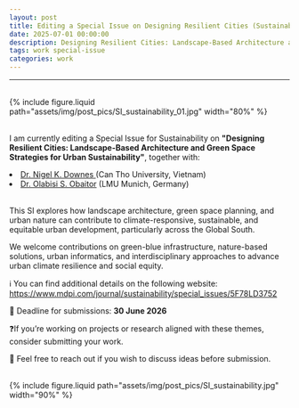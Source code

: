 ```yaml
---
layout: post
title: Editing a Special Issue on Designing Resilient Cities (Sustainability, MDPI)
date: 2025-07-01 00:00:00
description: Designing Resilient Cities: Landscape-Based Architecture and Green Space Strategies for Urban Sustainability
tags: work special-issue
categories: work
---
```


<hr>
<br>

<div class="col-sm mt-3 mt-md-0">
    {% include figure.liquid path="assets/img/post_pics/SI_sustainability_01.jpg" width="80%" %}
</div>

<br>


I am currently editing a Special Issue for Sustainability on <b>"Designing Resilient Cities: Landscape-Based Architecture and Green Space Strategies for Urban Sustainability"</b>, together with: <br>

<li><a href="https://scholar.google.com/citations?user=cNYcVQ0AAAAJ&hl=en">Dr. Nigel K. Downes </a> (Can Tho University, Vietnam)</li> 

<li><a href="https://www.geo.lmu.de/geographie/de/personen/kontaktseite/olabisi-obaitor-4e3afe23.html">Dr. Olabisi S. Obaitor</a> (LMU Munich, Germany)</li><br>

This SI explores how landscape architecture, green space planning, and urban nature can contribute to climate-responsive, sustainable, and equitable urban development, particularly across the Global South.

We welcome contributions on green-blue infrastructure, nature-based solutions, urban informatics, and interdisciplinary approaches to advance urban climate resilience and social equity.

ℹ️ You can find additional details on the following website:<br>
<a href="https://www.mdpi.com/journal/sustainability/special_issues/5F78LD3752">https://www.mdpi.com/journal/sustainability/special_issues/5F78LD3752</a>

📅 Deadline for submissions: <b>30 June 2026</b>

❓If you’re working on projects or research aligned with these themes, consider submitting your work. 

📩 Feel free to reach out if you wish to discuss ideas before submission.


<br>

<div class="col-sm">
    {% include figure.liquid path="assets/img/post_pics/SI_sustainability.jpg" width="90%" %}
</div>

